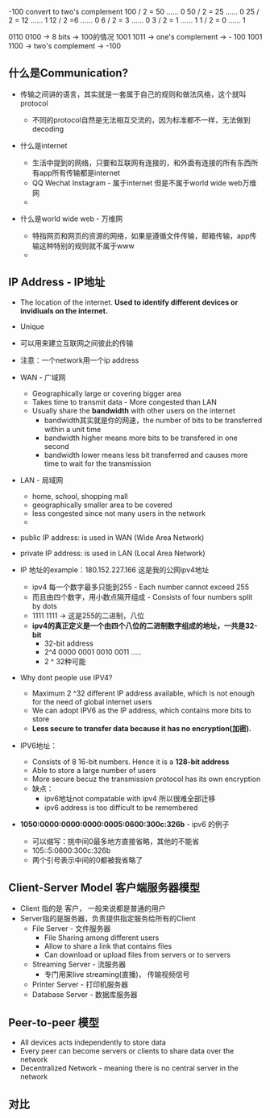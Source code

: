 -100 convert to two's complement
100 / 2 = 50 …… 0
50 / 2 = 25 …… 0
25 / 2 = 12 …… 1
12 / 2 =6 …… 0
6 / 2 = 3 …… 0
3 / 2 = 1 …… 1
1 / 2 = 0 …… 1

0110 0100 -> 8 bits -> 100的情况
1001 1011 -> one's complement -> - 100
1001 1100 -> two's complement -> -100

## 什么是Communication?
- 传输之间讲的语言，其实就是一套属于自己的规则和做法风格，这个就叫protocol
	- 不同的protocol自然是无法相互交流的，因为标准都不一样，无法做到decoding


- 什么是internet
	- 生活中提到的网络，只要和互联网有连接的，和外面有连接的所有东西所有app所有传输都是internet
	- QQ Wechat Instagram - 属于internet 但是不属于world wide web万维网
	- 
- 什么是world wide web - 万维网
	- 特指网页和网页的资源的网络，如果是遵循文件传输，邮箱传输，app传输这种特别的规则就不属于www
	- 
## IP Address - IP地址
- The location of the internet. **Used to identify different devices or invidiuals on the internet.**
- Unique
- 可以用来建立互联网之间彼此的传输
- 注意：一个network用一个ip address

- WAN - 广域网
	- Geographically large or covering bigger area
	- Takes time to transmit data - More congested than LAN
	- Usually share the **bandwidth** with other users on the internet
		- bandwidth其实就是你的网速，the number of bits to be transferred within a unit time
		- bandwidth higher means more bits to be transfered in one second
		- bandwidth lower means less bit transferred and causes more time to wait for the transmission
- LAN - 局域网
	- home, school, shopping mall
	- geographically smaller area to be covered
	- less congested since not many users in the network
	- 
- public IP address: is used in WAN (Wide Area Network)
- private IP address: is used in LAN (Local Area Network)

- IP 地址的example：180.152.227.166   这是我的公网ipv4地址
	- ipv4 每一个数字最多只能到255 - Each number cannot exceed 255
	- 而且由四个数字，用小数点隔开组成 - Consists of four numbers split by dots
	- 1111 1111 -> 这是255的二进制，八位
	- **ipv4的真正定义是一个由四个八位的二进制数字组成的地址，一共是32-bit**
		- 32-bit address
		- 2^4  0000 0001 0010 0011 .....
		- 2 ^ 32种可能
- Why dont people use IPV4?
	- Maximum 2 ^32 different IP address available, which is not enough for the need of global internet users
	- We can adopt IPV6 as the IP address, which contains more bits to store
	- **Less secure to transfer data because it has no encryption(加密).**
- IPV6地址：
	- Consists of 8  16-bit numbers. Hence it is a **128-bit address**
	- Able to store a large number of users
	- More secure becuz the transmission protocol has its own encryption
	- 缺点：
		- ipv6地址not compatable with ipv4 所以很难全部迁移
		- ipv6 address is too difficult to be remembered
- **1050:0000:0000:0000:0005:0600:300c:326b** - ipv6 的例子
	- 可以缩写：挑中间0最多地方直接省略，其他的不能省
	- 105::5:0600:300c:326b
	- 两个引号表示中间的0都被我省略了


## Client-Server Model   客户端服务器模型
- Client 指的是 客户， 一般来说都是普通的用户
- Server指的是服务器，负责提供指定服务给所有的Client
	- File Server - 文件服务器
		- File Sharing among different users
		- Allow to share a link that contains files
		- Can download or upload files from servers or to servers
	 - Streaming Server - 流服务器
		 - 专门用来live streaming(直播)， 传输视频信号
	- Printer Server -  打印机服务器
	- Database Server - 数据库服务器

## Peer-to-peer 模型
- All devices acts independently to store data
- Every peer can become servers or clients to share data over the network
- Decentralized Network - meaning there is no central server in the network

## 对比

